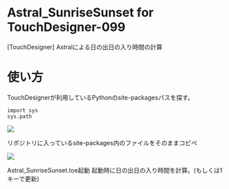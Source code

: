 # Astral_SunriseSunset for TouchDesigner-099
[TouchDesigner] Astralによる日の出日の入り時間の計算

# 使い方
TouchDesignerが利用しているPythonのsite-packagesパスを探す。

```
import sys
sys.path
```

<img src="http://github.team-lab.local/takaokodai/Astral_SunriseSunset/blob/master/images_for_readme/pythonpath.jpg">

リポジトリに入っているsite-packages内のファイルをそのままコピペ

<img src="http://github.team-lab.local/takaokodai/Astral_SunriseSunset/blob/master/images_for_readme/explorer.jpg">

Astral_SunriseSunset.toe起動
起動時に日の出日の入り時間を計算。(もしくは1キーで更新)
